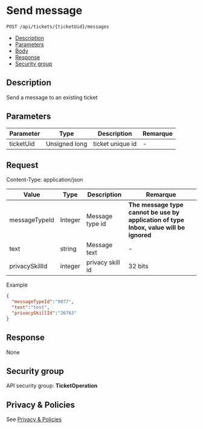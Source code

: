 # Send message
```
POST /api/tickets/{ticketUid}/messages
```
* [Description](#description)
* [Parameters](#parameters)
* [Body](#body)
* [Response](#response)
* [Security group](#security)

## Description

Send a message to an existing ticket

## Parameters

| Parameter | Type          | Description       | Remarque  |
|-----------|---------------|-------------------|-----------|
| ticketUid | Unsigned long | ticket unique id  | -         |

## Request

Content-Type: application/json

| Value           | Type    | Description       | Remarque  |
|-----------------|---------|-------------------|-----------|
| messageTypeId   | Integer | Message type id   | __The message type cannot be use by application of type Inbox, value will be ignored__         |
| text            | string  | Message text      | -         |
| privacySkillId  | integer | privacy skill id  | 32 bits   |

Example

```json
{
  "messageTypeId":"9077",
  "text":"test",
  "privacySkillId":"26763"
}
```

## Response

None

## Security group

API security group: **TicketOperation**

## Privacy & Policies

See [Privacy & Policies](/docs/PrivacyAndPolicies)